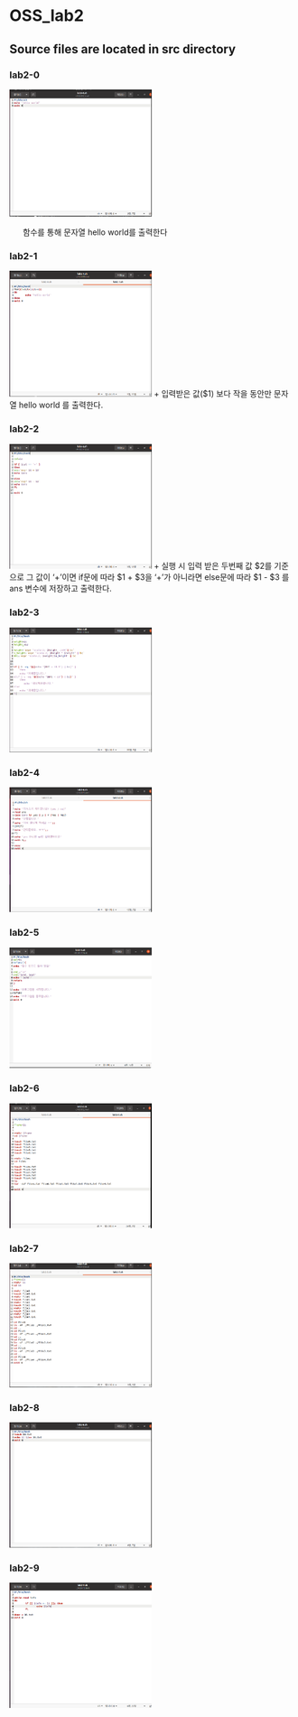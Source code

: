 # OSS_lab2

## Source files are located in src directory

### lab2-0 
<img src="https://github.com/Joong-main/OSS_lab2/blob/main/img/lab2-0%20%EC%BD%94%EB%93%9C.PNG" width="50%" height="50%">
<ul> 함수를 통해 문자열 hello world를 출력한다 </ul>

### lab2-1 
<img src="https://github.com/Joong-main/OSS_lab2/blob/main/img/lab2-1%20%EC%BD%94%EB%93%9C.PNG" width="50%" height="50%">
+ 입력받은 값($1) 보다 작을 동안만 문자열 hello world 를 출력한다.

### lab2-2 
<img src="https://github.com/Joong-main/OSS_lab2/blob/main/img/lab2-2%20%EC%BD%94%EB%93%9C.PNG" width="50%" height="50%">
+ 실행 시 입력 받은 두번째 값 $2를 기준으로 그 값이 ‘+’이면 if문에 따라 $1 + $3을 ‘+’가 아니라면 else문에 따라 $1 - $3 를 ans 변수에 저장하고 출력한다.

### lab2-3 
<img src="https://github.com/Joong-main/OSS_lab2/blob/main/img/lab2-3%20%EC%BD%94%EB%93%9C.PNG" width="50%" height="50%">

### lab2-4 
<img src="https://github.com/Joong-main/OSS_lab2/blob/main/img/lab2-4%20%EC%BD%94%EB%93%9C.PNG" width="50%" height="50%">

### lab2-5 
<img src="https://github.com/Joong-main/OSS_lab2/blob/main/img/lab2-5%20%EC%BD%94%EB%93%9C.PNG" width="50%" height="50%">

### lab2-6 
<img src="https://github.com/Joong-main/OSS_lab2/blob/main/img/lab2-6%20%EC%BD%94%EB%93%9C.PNG" width="50%" height="50%">

### lab2-7 
<img src="https://github.com/Joong-main/OSS_lab2/blob/main/img/lab2-7%20%EC%BD%94%EB%93%9C.PNG" width="50%" height="50%">

### lab2-8 
<img src="https://github.com/Joong-main/OSS_lab2/blob/main/img/lab2-8%20%EC%BD%94%EB%93%9C.PNG" width="50%" height="50%">

### lab2-9 
<img src="https://github.com/Joong-main/OSS_lab2/blob/main/img/lab2-9%20%EC%BD%94%EB%93%9C.PNG" width="50%" height="50%">
